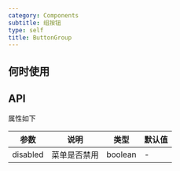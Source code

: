 ```yaml
---
category: Components
subtitle: 组按钮
type: self
title: ButtonGroup
---
```




## 何时使用



## API

属性如下

| 参数 | 说明 | 类型 | 默认值 |
| --- | --- | --- | --- |
| disabled | 菜单是否禁用 | boolean | - |
